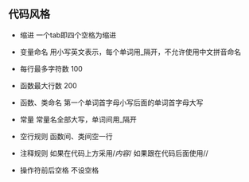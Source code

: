 ## 代码风格

* 缩进
一个tab即四个空格为缩进

* 变量命名
用小写英文表示，每个单词用_隔开，不允许使用中文拼音命名
* 每行最多字符数
100
* 函数最大行数
200
* 函数、类命名
第一个单词首字母小写后面的单词首字母大写
* 常量
常量名全部大写，单词间用_隔开
* 空行规则
函数间、类间空一行
* 注释规则
如果在代码上方采用/*内容*/
如果跟在代码后面使用//
* 操作符前后空格
不设空格
